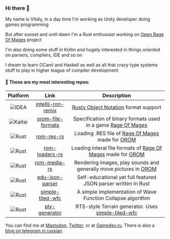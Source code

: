 ### Hi there 👋 
My name is Vitaly, in a day time I'm working as Unity developer doing games programming

But after sunset and until dawn I'm a Rust enthusiast working on [Open Rage Of Mages][OROM] project

I'm also doing some stuff in Kotlin and hugely interested in things oriented on parsers, compilers, IDE and so on

I dream to learn OCaml and Haskell as well as all that crazy type systems stuff to play in higher league of compiler development

#### 🔭 These are my most interesting repos:
| Platform                | Link                                       | Description                                                                          |
|:-----------------------:|:------------------------------------------:|:------------------------------------------------------------------------------------:|
| ![IDEA][intellij-idea]  | [intellij-ron-remix][intellij-ron-remix]   | [Rusty Object Notation][ron] format support                                          |
| ![Kaitai][Kaitai-badge] | [orom-file-formats][orom-file-formats]     | Specification of binary formats used in a game [Rage Of Mages][rage-of-mages]        |
| ![Rust][rust-lib]       | [rom-res-rs][rom-res-rs]                   | Loading .RES file of [Rage Of Mages][rage-of-mages] made for [OROM][OROM]            |
| ![Rust][rust-lib]       | [rom-loaders-rs][rom-loaders-rs]           | Loading interal file formats of [Rage Of Mages][rage-of-mages] made for [OROM][OROM] |
| ![Rust][rust-lib]       | [rom-media-rs][orom-file-formats]          | Rendering images, play sounds and generally move pictures in [OROM][OROM]            |
| ![Rust][rust-lib]       | [edu-json-parser][edu-json-parser]         | Self-educational yet full featured JSON parser written in Rust                       |
| ![Rust][rust-lib]       | [simple-tiled-wfc][simple-tiled-wfc]       | A simple implementation of Wave Function Collapse algorithm                          |
| ![Rust][rust-lib]       | [ply-generator][ply-generator]             | RTS-style Terrain generator. Uses [simple-tiled-wfc][simple-tiled-wfc]               |

You can find me at [Mastodon](https://mastodon.gamedev.place/@madware), [Twitter](https://twitter.com/madware_ru), or at [Gamedev.ru](https://gamedev.ru/users/?id=41788). There is also a [blog on telegram in russian](https://t.me/obscure_computer_science).

[intellij-ron-remix]: https://github.com/madwareru/intellij-ron-remix
[ron]: https://github.com/ron-rs/ron
[orom-file-formats]: https://github.com/madwareru/orom-file-formats
[rage-of-mages]: https://www.gog.com/game/rage_of_mages
[rom-res-rs]: https://github.com/madwareru/rom-res-rs
[rom-loaders-rs]: https://github.com/madwareru/rom-loaders-rs
[rom-media-rs]: https://github.com/madwareru/rom-media-rs
[OROM]: https://github.com/users/madwareru/projects/1
[edu-json-parser]: https://github.com/madwareru/edu-json-parser
[simple-tiled-wfc]: https://github.com/madwareru/simple-tiled-wfc
[ply-generator]: https://github.com/madwareru/ply-generator
[rust-lib]: https://img.shields.io/badge/Rust-library-grey?logo=rust&labelColor=202020
[intellij-idea]: https://img.shields.io/badge/Intellij_IDEA-plugin-grey?logo=intellij-idea&labelColor=202020
[Kaitai-badge]: https://img.shields.io/badge/Kaitai--Struct-spec-grey?labelColor=202020

<!--
**madwareru/madwareru** is a ✨ _special_ ✨ repository because its `README.md` (this file) appears on your GitHub profile.

Here are some ideas to get you started:

- 🔭 I’m currently working on ...
- 🌱 I’m currently learning ...
- 👯 I’m looking to collaborate on ...
- 🤔 I’m looking for help with ...
- 💬 Ask me about ...
- 📫 How to reach me: ...
- 😄 Pronouns: ...
- ⚡ Fun fact: ...
-->
